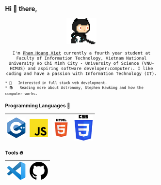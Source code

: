 ## Hi :wave: there, 

<p align="center">
  <img src="https://raw.githubusercontent.com/phamhoangviet261/phamhoangviet261/master/img/github.gif" width=100>
  <br><br>
  <samp>
    I'm <a href="https://phamhoangviet261.github.io/">Pham Hoang Viet</a> currently a fourth year student at Faculty of Information Technology, Vietnam National University Ho Chi Minh City - University of Science (VNU-HCMUS) and aspiring software developer:computer:. I like coding and have a passion with Information Technology (IT). <br>
    
    
    * 🧐   Interested in full stack web development.
    * 📚   Reading more about Astronomy, Stephen Hawking and how the computer works.
  </samp>
</p>

### Programming Languages  :rocket:
|<img src="https://raw.githubusercontent.com/phamhoangviet261/phamhoangviet261/master/img/cpp.png" width=60> | <img src="https://raw.githubusercontent.com/phamhoangviet261/phamhoangviet261/master/img/js.png" width=60> | <img src="https://raw.githubusercontent.com/phamhoangviet261/phamhoangviet261/master/img/html5.png" width=60> | <img src="https://raw.githubusercontent.com/phamhoangviet261/phamhoangviet261/master/img/css3.png" width=60>
|:---:|:---:|:---:|:---:|


### Tools :fire:
|<img src="https://raw.githubusercontent.com/phamhoangviet261/phamhoangviet261/master/img/vscode.png" width=60> | <img src="https://raw.githubusercontent.com/phamhoangviet261/phamhoangviet261/master/img/github.svg" width=60> | 
|:---:|:---:|
